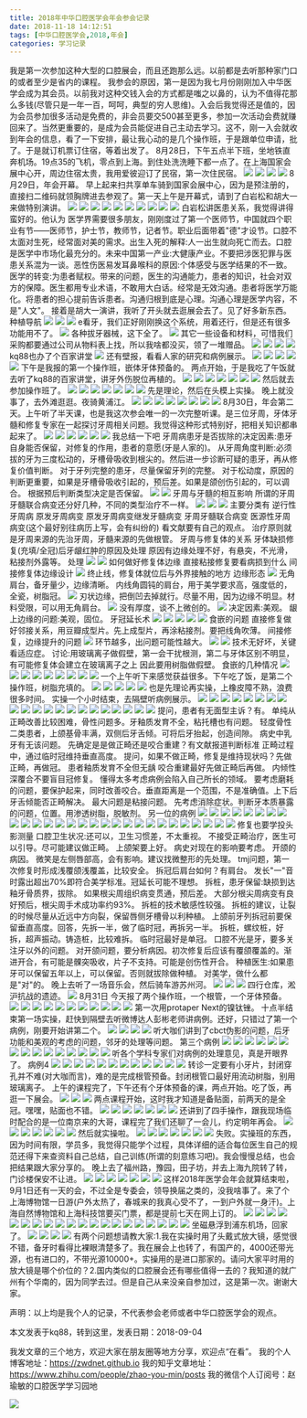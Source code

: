 ```yaml
---
title: 2018年中华口腔医学会年会参会记录
date: 2018-11-18 14:12:51
tags: [中华口腔医学会,2018,年会]
categories: 学习记录
---
```

我是第一次参加这种大型的口腔展会，而且还跑那么远。以前都是去听那种家门口的或者至少是省内的课程。
我参会的原因，第一是因为我七月份刚刚加入中华医学会成为其会员。以前我对这种交钱入会的方式都是嗤之以鼻的，认为不值得花那么多钱(尽管只是一年一百，呵呵，典型的穷人思维)。入会后我觉得还是值的，因为会员参加很多活动是免费的，非会员要交500甚至更多，参加一次活动会费就赚回来了。当然更重要的，是成为会员能促进自己主动去学习。这不，刚一入会就收到年会的信息，看了一下安排，最让我心动的是几个操作班，于是跟单位申请，批了。于是就订机票订住宿，等着出发了。
8月28日，下午五点半下班，坐地铁直奔机场。19点35的飞机，零点到上海。到住处洗洗睡下都一点了。在上海国家会展中心开，周边住宿太贵，我用爱彼迎订了民宿，第一次住民宿。
![](https://zymblog-1258069789.cos.ap-chengdu.myqcloud.com/blog0025-zhyxhnhju2018/01.jpg)
![](https://zymblog-1258069789.cos.ap-chengdu.myqcloud.com/blog0025-zhyxhnhju2018/02.jpg)
![](https://zymblog-1258069789.cos.ap-chengdu.myqcloud.com/blog0025-zhyxhnhju2018/03.jpg)
![](https://zymblog-1258069789.cos.ap-chengdu.myqcloud.com/blog0025-zhyxhnhju2018/04.jpg)
8月29日，年会开幕。
早上起来扫共享单车骑到国家会展中心，因为是预注册的，直接扫二维码就领胸牌进去参观了。第一天上午是开幕式，请到了白岩松和胡大一来做特别演讲。
![](https://zymblog-1258069789.cos.ap-chengdu.myqcloud.com/blog0025-zhyxhnhju2018/05.jpg)
![](https://zymblog-1258069789.cos.ap-chengdu.myqcloud.com/blog0025-zhyxhnhju2018/06.jpg)
![](https://zymblog-1258069789.cos.ap-chengdu.myqcloud.com/blog0025-zhyxhnhju2018/07.jpg)
![](https://zymblog-1258069789.cos.ap-chengdu.myqcloud.com/blog0025-zhyxhnhju2018/08.jpg)
![](https://zymblog-1258069789.cos.ap-chengdu.myqcloud.com/blog0025-zhyxhnhju2018/09.jpg)
![](https://zymblog-1258069789.cos.ap-chengdu.myqcloud.com/blog0025-zhyxhnhju2018/10.jpg)
![](https://zymblog-1258069789.cos.ap-chengdu.myqcloud.com/blog0025-zhyxhnhju2018/11.jpg)
![](https://zymblog-1258069789.cos.ap-chengdu.myqcloud.com/blog0025-zhyxhnhju2018/12.jpg)
![](https://zymblog-1258069789.cos.ap-chengdu.myqcloud.com/blog0025-zhyxhnhju2018/13.jpg)
![](https://zymblog-1258069789.cos.ap-chengdu.myqcloud.com/blog0025-zhyxhnhju2018/14.jpg)
白岩松讲医患关系，我觉得讲得蛮好的。他认为
医学界需要很多朋友，刚刚度过了第一个医师节，中国就四个职业有节——医师节，护士节，教师节，记者节。职业后面带着"德"才设节。口腔不太面对生死，经常面对美的需求。出生入死的解释:人一出生就向死亡而去。口腔是医学中市场化最充分的。未来中国第一产业:大健康产业。不要把涉医犯罪与医患关系混为一谈。恶性伤医易发耳鼻喉科的原因:个体感受与医学结果的不一致。医学的转变:为患者赋权。带来的问题，医生的沟通能力，患者的知识，社会对双方的保障。医生都用专业术语，不敢用大白话。经常是无效沟通。患者将医学万能化。将患者的担心提前告诉患者。沟通归根到底是心理。沟通心理是医学内容，不是"人文"。
接着是胡大一演讲，我听了开头就去逛展会去了。见了好多新东西。
种植导航
![](https://zymblog-1258069789.cos.ap-chengdu.myqcloud.com/blog0025-zhyxhnhju2018/15.jpg)
![](https://zymblog-1258069789.cos.ap-chengdu.myqcloud.com/blog0025-zhyxhnhju2018/16.jpg)
![](https://zymblog-1258069789.cos.ap-chengdu.myqcloud.com/blog0025-zhyxhnhju2018/17.jpg)
e看牙，我们正好刚刚换这个系统，用着还行，但是还有很多功能用不了。
![](https://zymblog-1258069789.cos.ap-chengdu.myqcloud.com/blog0025-zhyxhnhju2018/18.jpg)
各种拔牙器械，这下全了。
![](https://zymblog-1258069789.cos.ap-chengdu.myqcloud.com/blog0025-zhyxhnhju2018/19.jpg)
其它一些设备和材料，可惜我们采购都要通过公司从物料表上找，所以我啥都没买，领了一堆赠品。
![](https://zymblog-1258069789.cos.ap-chengdu.myqcloud.com/blog0025-zhyxhnhju2018/20.jpg)
![](https://zymblog-1258069789.cos.ap-chengdu.myqcloud.com/blog0025-zhyxhnhju2018/21.jpg)
![](https://zymblog-1258069789.cos.ap-chengdu.myqcloud.com/blog0025-zhyxhnhju2018/22.jpg)
![](https://zymblog-1258069789.cos.ap-chengdu.myqcloud.com/blog0025-zhyxhnhju2018/23.jpg)
kq88也办了个百家讲堂
![](https://zymblog-1258069789.cos.ap-chengdu.myqcloud.com/blog0025-zhyxhnhju2018/24.jpg)
还有壁报，看看人家的研究和病例展示。
![](https://zymblog-1258069789.cos.ap-chengdu.myqcloud.com/blog0025-zhyxhnhju2018/25.jpg)
![](https://zymblog-1258069789.cos.ap-chengdu.myqcloud.com/blog0025-zhyxhnhju2018/26.jpg)
![](https://zymblog-1258069789.cos.ap-chengdu.myqcloud.com/blog0025-zhyxhnhju2018/27.jpg)
![](https://zymblog-1258069789.cos.ap-chengdu.myqcloud.com/blog0025-zhyxhnhju2018/28.jpg)
![](https://zymblog-1258069789.cos.ap-chengdu.myqcloud.com/blog0025-zhyxhnhju2018/29.jpg)
下午是我报的第一个操作班，嵌体牙体预备的。
两点开始，于是我吃了午饭就去听了kq88的百家讲堂，讲牙外伤脱位再植的。
![](https://zymblog-1258069789.cos.ap-chengdu.myqcloud.com/blog0025-zhyxhnhju2018/30.jpg)
![](https://zymblog-1258069789.cos.ap-chengdu.myqcloud.com/blog0025-zhyxhnhju2018/31.jpg)
![](https://zymblog-1258069789.cos.ap-chengdu.myqcloud.com/blog0025-zhyxhnhju2018/32.jpg)
![](https://zymblog-1258069789.cos.ap-chengdu.myqcloud.com/blog0025-zhyxhnhju2018/33.jpg)
![](https://zymblog-1258069789.cos.ap-chengdu.myqcloud.com/blog0025-zhyxhnhju2018/34.jpg)
![](https://zymblog-1258069789.cos.ap-chengdu.myqcloud.com/blog0025-zhyxhnhju2018/35.jpg)
![](https://zymblog-1258069789.cos.ap-chengdu.myqcloud.com/blog0025-zhyxhnhju2018/36.jpg)
然后就去参加操作班了。
![](https://zymblog-1258069789.cos.ap-chengdu.myqcloud.com/blog0025-zhyxhnhju2018/37.jpg)
![](https://zymblog-1258069789.cos.ap-chengdu.myqcloud.com/blog0025-zhyxhnhju2018/38.jpg)
![](https://zymblog-1258069789.cos.ap-chengdu.myqcloud.com/blog0025-zhyxhnhju2018/39.jpg)
![](https://zymblog-1258069789.cos.ap-chengdu.myqcloud.com/blog0025-zhyxhnhju2018/40.jpg)
![](https://zymblog-1258069789.cos.ap-chengdu.myqcloud.com/blog0025-zhyxhnhju2018/41.jpg)
![](https://zymblog-1258069789.cos.ap-chengdu.myqcloud.com/blog0025-zhyxhnhju2018/42.jpg)
![](https://zymblog-1258069789.cos.ap-chengdu.myqcloud.com/blog0025-zhyxhnhju2018/43.jpg)
先是理论，然后在头模上实操。
晚上就没事了，去外滩逛逛。夜骑黄浦江。
![](https://zymblog-1258069789.cos.ap-chengdu.myqcloud.com/blog0025-zhyxhnhju2018/44.jpg)
![](https://zymblog-1258069789.cos.ap-chengdu.myqcloud.com/blog0025-zhyxhnhju2018/45.jpg)
![](https://zymblog-1258069789.cos.ap-chengdu.myqcloud.com/blog0025-zhyxhnhju2018/46.jpg)
![](https://zymblog-1258069789.cos.ap-chengdu.myqcloud.com/blog0025-zhyxhnhju2018/47.jpg)
![](https://zymblog-1258069789.cos.ap-chengdu.myqcloud.com/blog0025-zhyxhnhju2018/48.jpg)
![](https://zymblog-1258069789.cos.ap-chengdu.myqcloud.com/blog0025-zhyxhnhju2018/49.jpg)
![](https://zymblog-1258069789.cos.ap-chengdu.myqcloud.com/blog0025-zhyxhnhju2018/50.jpg)
![](https://zymblog-1258069789.cos.ap-chengdu.myqcloud.com/blog0025-zhyxhnhju2018/51.jpg)
8月30日，年会第二天。上午听了半天课，也是我这次参会唯一的一次完整听课。是三位牙周，牙体牙髓和修复专家在一起探讨牙周相关问题。我觉得这种形式特别好，把相关知识都串起来了。
![](https://zymblog-1258069789.cos.ap-chengdu.myqcloud.com/blog0025-zhyxhnhju2018/52.jpg)
![](https://zymblog-1258069789.cos.ap-chengdu.myqcloud.com/blog0025-zhyxhnhju2018/53.jpg)
![](https://zymblog-1258069789.cos.ap-chengdu.myqcloud.com/blog0025-zhyxhnhju2018/54.jpg)
![](https://zymblog-1258069789.cos.ap-chengdu.myqcloud.com/blog0025-zhyxhnhju2018/55.jpg)
![](https://zymblog-1258069789.cos.ap-chengdu.myqcloud.com/blog0025-zhyxhnhju2018/56.jpg)
![](https://zymblog-1258069789.cos.ap-chengdu.myqcloud.com/blog0025-zhyxhnhju2018/57.jpg)
我总结一下吧
牙周病患牙是否拔除的决定因素:患牙自身能否保留，对修复的作用，患者的意愿(牙是人家的)。
从牙周角度判断:必须拔的牙为三度松动的，牙槽骨吸收到根尖的。然后进一步诊断可疑的患牙，再从修复价值判断。
对于牙列完整的患牙，尽量保留牙列的完整。
对于松动度，原因的判断更重要，如果是牙槽骨吸收引起的，预后差。如果是颌创伤引起的，可以调合。
根据预后判断类型决定是否保留。
![](https://zymblog-1258069789.cos.ap-chengdu.myqcloud.com/blog0025-zhyxhnhju2018/58.jpg)
![](https://zymblog-1258069789.cos.ap-chengdu.myqcloud.com/blog0025-zhyxhnhju2018/59.jpg)
牙周与牙髓的相互影响
所谓的牙周牙髓联合病变还分好几种，不同的类型治疗不一样。
![](https://zymblog-1258069789.cos.ap-chengdu.myqcloud.com/blog0025-zhyxhnhju2018/60.jpg)
![](https://zymblog-1258069789.cos.ap-chengdu.myqcloud.com/blog0025-zhyxhnhju2018/61.jpg)
![](https://zymblog-1258069789.cos.ap-chengdu.myqcloud.com/blog0025-zhyxhnhju2018/62.jpg)
主要分类有
逆行性牙周病
原发牙周病变
原发牙周病变继发牙髓病变
牙周牙髓联合病变
医源性牙周病变(这个最好别往病历上写，会有纠纷的)
看文献要有自己的观点。
治疗原则就是牙周来源的先治牙周，牙髓来源的先做根管。
牙周与修复体的关系
牙体缺损修复(充填/全冠)后牙龈红肿的原因及处理
原因有边缘处理不好，有悬突，不光滑，粘接剂外露等。
处理
![](https://zymblog-1258069789.cos.ap-chengdu.myqcloud.com/blog0025-zhyxhnhju2018/63.jpg)
![](https://zymblog-1258069789.cos.ap-chengdu.myqcloud.com/blog0025-zhyxhnhju2018/64.jpg)
如何做好修复体边缘
直接粘接修复要看病损到什么
间接修复体边缘设计
![](https://zymblog-1258069789.cos.ap-chengdu.myqcloud.com/blog0025-zhyxhnhju2018/65.jpg)
终止线，修复体就位后与外界接触的地方
边缘形态
![](https://zymblog-1258069789.cos.ap-chengdu.myqcloud.com/blog0025-zhyxhnhju2018/66.jpg)
无角肩台，备牙量少，边缘清晰。
内线角圆钝的肩台，用于美学要求高，强度低的，全瓷，树脂冠。
![](https://zymblog-1258069789.cos.ap-chengdu.myqcloud.com/blog0025-zhyxhnhju2018/67.jpg)
刃状边缘，把倒凹去掉就行。尽量不用，因为边缘不明显。材料受限，可以用无角肩台。
![](https://zymblog-1258069789.cos.ap-chengdu.myqcloud.com/blog0025-zhyxhnhju2018/68.jpg)
没有厚度，谈不上微创的。
![](https://zymblog-1258069789.cos.ap-chengdu.myqcloud.com/blog0025-zhyxhnhju2018/69.jpg)
决定因素:美观。
龈上边缘的问题:美观，固位。
牙冠延长术
![](https://zymblog-1258069789.cos.ap-chengdu.myqcloud.com/blog0025-zhyxhnhju2018/70.jpg)
![](https://zymblog-1258069789.cos.ap-chengdu.myqcloud.com/blog0025-zhyxhnhju2018/71.jpg)
![](https://zymblog-1258069789.cos.ap-chengdu.myqcloud.com/blog0025-zhyxhnhju2018/72.jpg)
![](https://zymblog-1258069789.cos.ap-chengdu.myqcloud.com/blog0025-zhyxhnhju2018/73.jpg)
![](https://zymblog-1258069789.cos.ap-chengdu.myqcloud.com/blog0025-zhyxhnhju2018/74.jpg)
食嵌的问题
直接修复做好邻接关系，用豆瓣成型片。先上成型片，再涂粘接剂。要把线角吹薄。
间接修复，边缘提升的问题
![](https://zymblog-1258069789.cos.ap-chengdu.myqcloud.com/blog0025-zhyxhnhju2018/75.jpg)
环节越多，出问题可能性越大。
![](https://zymblog-1258069789.cos.ap-chengdu.myqcloud.com/blog0025-zhyxhnhju2018/76.jpg)
![](https://zymblog-1258069789.cos.ap-chengdu.myqcloud.com/blog0025-zhyxhnhju2018/77.jpg)
技术无好坏，关键看适应症。
讨论:用玻璃离子做假壁，第一会干扰根测，第二与牙体区别不明显，有可能修复体会建立在玻璃离子之上 因此要用树脂做假壁。
食嵌的几种情况
![](https://zymblog-1258069789.cos.ap-chengdu.myqcloud.com/blog0025-zhyxhnhju2018/78.jpg)
![](https://zymblog-1258069789.cos.ap-chengdu.myqcloud.com/blog0025-zhyxhnhju2018/79.jpg)
![](https://zymblog-1258069789.cos.ap-chengdu.myqcloud.com/blog0025-zhyxhnhju2018/80.jpg)
![](https://zymblog-1258069789.cos.ap-chengdu.myqcloud.com/blog0025-zhyxhnhju2018/81.jpg)
![](https://zymblog-1258069789.cos.ap-chengdu.myqcloud.com/blog0025-zhyxhnhju2018/82.jpg)
![](https://zymblog-1258069789.cos.ap-chengdu.myqcloud.com/blog0025-zhyxhnhju2018/83.jpg)
![](https://zymblog-1258069789.cos.ap-chengdu.myqcloud.com/blog0025-zhyxhnhju2018/84.jpg)
![](https://zymblog-1258069789.cos.ap-chengdu.myqcloud.com/blog0025-zhyxhnhju2018/85.jpg)
![](https://zymblog-1258069789.cos.ap-chengdu.myqcloud.com/blog0025-zhyxhnhju2018/86.jpg)
一个上午听下来感觉获益很多。下午吃了饭，是第二个操作班，树脂充填的。
![](https://zymblog-1258069789.cos.ap-chengdu.myqcloud.com/blog0025-zhyxhnhju2018/87.jpg)
![](https://zymblog-1258069789.cos.ap-chengdu.myqcloud.com/blog0025-zhyxhnhju2018/88.jpg)
![](https://zymblog-1258069789.cos.ap-chengdu.myqcloud.com/blog0025-zhyxhnhju2018/89.jpg)
![](https://zymblog-1258069789.cos.ap-chengdu.myqcloud.com/blog0025-zhyxhnhju2018/90.jpg)
![](https://zymblog-1258069789.cos.ap-chengdu.myqcloud.com/blog0025-zhyxhnhju2018/91.jpg)
也是先理论再实操，上橡皮障不熟，浪费很多时间。
实操一个小时结束，去隔壁听病例展示。
![](https://zymblog-1258069789.cos.ap-chengdu.myqcloud.com/blog0025-zhyxhnhju2018/92.jpg)
![](https://zymblog-1258069789.cos.ap-chengdu.myqcloud.com/blog0025-zhyxhnhju2018/93.jpg)
![](https://zymblog-1258069789.cos.ap-chengdu.myqcloud.com/blog0025-zhyxhnhju2018/94.jpg)
![](https://zymblog-1258069789.cos.ap-chengdu.myqcloud.com/blog0025-zhyxhnhju2018/95.jpg)
![](https://zymblog-1258069789.cos.ap-chengdu.myqcloud.com/blog0025-zhyxhnhju2018/96.jpg)
![](https://zymblog-1258069789.cos.ap-chengdu.myqcloud.com/blog0025-zhyxhnhju2018/97.jpg)
![](https://zymblog-1258069789.cos.ap-chengdu.myqcloud.com/blog0025-zhyxhnhju2018/98.jpg)
![](https://zymblog-1258069789.cos.ap-chengdu.myqcloud.com/blog0025-zhyxhnhju2018/99.jpg)
![](https://zymblog-1258069789.cos.ap-chengdu.myqcloud.com/blog0025-zhyxhnhju2018/100.jpg)
![](https://zymblog-1258069789.cos.ap-chengdu.myqcloud.com/blog0025-zhyxhnhju2018/101.jpg)
![](https://zymblog-1258069789.cos.ap-chengdu.myqcloud.com/blog0025-zhyxhnhju2018/102.jpg)
![](https://zymblog-1258069789.cos.ap-chengdu.myqcloud.com/blog0025-zhyxhnhju2018/103.jpg)
![](https://zymblog-1258069789.cos.ap-chengdu.myqcloud.com/blog0025-zhyxhnhju2018/104.jpg)
![](https://zymblog-1258069789.cos.ap-chengdu.myqcloud.com/blog0025-zhyxhnhju2018/105.jpg)
![](https://zymblog-1258069789.cos.ap-chengdu.myqcloud.com/blog0025-zhyxhnhju2018/106.jpg)
![](https://zymblog-1258069789.cos.ap-chengdu.myqcloud.com/blog0025-zhyxhnhju2018/107.jpg)
![](https://zymblog-1258069789.cos.ap-chengdu.myqcloud.com/blog0025-zhyxhnhju2018/108.jpg)
![](https://zymblog-1258069789.cos.ap-chengdu.myqcloud.com/blog0025-zhyxhnhju2018/109.jpg)
![](https://zymblog-1258069789.cos.ap-chengdu.myqcloud.com/blog0025-zhyxhnhju2018/110.jpg)
![](https://zymblog-1258069789.cos.ap-chengdu.myqcloud.com/blog0025-zhyxhnhju2018/111.jpg)
![](https://zymblog-1258069789.cos.ap-chengdu.myqcloud.com/blog0025-zhyxhnhju2018/112.jpg)
提问，患者有无面型主诉？有。
单纯从正畸改善比较困难，骨性问题多。牙釉质发育不全，粘托槽也有问题。
轻度骨性二类患者，上颌基骨丰满，双侧后牙舌倾。可将后牙抬起，创造间隙。
病史中乳牙有无该问题。
先确定是是做正畸还是咬合重建？有文献报道判断标准
正畸过程中，通过临时冠维持垂直高度。
提问，如果不做正畸，修复是维持现状吗？先做正畸，再做冠。
患者釉质发育不全但无龋
咬合重建最好先做正畸后再做。
内倾性深覆合不要盲目冠修复。
懂得太多考虑病例会陷入自己所长的领域。
要考虑磨耗的问题，要保护起来，同时改善咬合。垂直距离是一个范围，不是准确值。上下后牙舌倾能否正畸解决。
最大问题是粘接问题。
先考虑消除症状。判断牙本质暴露的问题，位置。用渗透树脂，脱敏剂。
另一位的病例
![](https://zymblog-1258069789.cos.ap-chengdu.myqcloud.com/blog0025-zhyxhnhju2018/113.jpg)
![](https://zymblog-1258069789.cos.ap-chengdu.myqcloud.com/blog0025-zhyxhnhju2018/114.jpg)
![](https://zymblog-1258069789.cos.ap-chengdu.myqcloud.com/blog0025-zhyxhnhju2018/115.jpg)
![](https://zymblog-1258069789.cos.ap-chengdu.myqcloud.com/blog0025-zhyxhnhju2018/116.jpg)
![](https://zymblog-1258069789.cos.ap-chengdu.myqcloud.com/blog0025-zhyxhnhju2018/117.jpg)
![](https://zymblog-1258069789.cos.ap-chengdu.myqcloud.com/blog0025-zhyxhnhju2018/118.jpg)
![](https://zymblog-1258069789.cos.ap-chengdu.myqcloud.com/blog0025-zhyxhnhju2018/119.jpg)
![](https://zymblog-1258069789.cos.ap-chengdu.myqcloud.com/blog0025-zhyxhnhju2018/120.jpg)
![](https://zymblog-1258069789.cos.ap-chengdu.myqcloud.com/blog0025-zhyxhnhju2018/121.jpg)
![](https://zymblog-1258069789.cos.ap-chengdu.myqcloud.com/blog0025-zhyxhnhju2018/122.jpg)
![](https://zymblog-1258069789.cos.ap-chengdu.myqcloud.com/blog0025-zhyxhnhju2018/123.jpg)
![](https://zymblog-1258069789.cos.ap-chengdu.myqcloud.com/blog0025-zhyxhnhju2018/124.jpg)
![](https://zymblog-1258069789.cos.ap-chengdu.myqcloud.com/blog0025-zhyxhnhju2018/125.jpg)
![](https://zymblog-1258069789.cos.ap-chengdu.myqcloud.com/blog0025-zhyxhnhju2018/126.jpg)
![](https://zymblog-1258069789.cos.ap-chengdu.myqcloud.com/blog0025-zhyxhnhju2018/127.jpg)
![](https://zymblog-1258069789.cos.ap-chengdu.myqcloud.com/blog0025-zhyxhnhju2018/128.jpg)
![](https://zymblog-1258069789.cos.ap-chengdu.myqcloud.com/blog0025-zhyxhnhju2018/129.jpg)
![](https://zymblog-1258069789.cos.ap-chengdu.myqcloud.com/blog0025-zhyxhnhju2018/130.jpg)
![](https://zymblog-1258069789.cos.ap-chengdu.myqcloud.com/blog0025-zhyxhnhju2018/131.jpg)
![](https://zymblog-1258069789.cos.ap-chengdu.myqcloud.com/blog0025-zhyxhnhju2018/132.jpg)
![](https://zymblog-1258069789.cos.ap-chengdu.myqcloud.com/blog0025-zhyxhnhju2018/133.jpg)
![](https://zymblog-1258069789.cos.ap-chengdu.myqcloud.com/blog0025-zhyxhnhju2018/134.jpg)
![](https://zymblog-1258069789.cos.ap-chengdu.myqcloud.com/blog0025-zhyxhnhju2018/135.jpg)
![](https://zymblog-1258069789.cos.ap-chengdu.myqcloud.com/blog0025-zhyxhnhju2018/136.jpg)
![](https://zymblog-1258069789.cos.ap-chengdu.myqcloud.com/blog0025-zhyxhnhju2018/137.jpg)
![](https://zymblog-1258069789.cos.ap-chengdu.myqcloud.com/blog0025-zhyxhnhju2018/138.jpg)
![](https://zymblog-1258069789.cos.ap-chengdu.myqcloud.com/blog0025-zhyxhnhju2018/139.jpg)
![](https://zymblog-1258069789.cos.ap-chengdu.myqcloud.com/blog0025-zhyxhnhju2018/140.jpg)
修复也要学投头影测量
口腔卫生状况:还可以，卫生习惯差，不太重视。
不接受正畸治疗，医生可以引导。尽可能建议做正畸。
上颌架要上好。
病史对现在的影响要考虑。
开颌的病因。
微笑是左侧唇部高，会有影响。建议找微整形的先处理。
tmj问题，第一次修复时形成浅覆颌浅覆盖，比较安全。
拆冠后肩台如何？有肩台。
发长"一"音时露出超出70%即符合美学标准。冠延长可能不理想。
拆桩，患牙保留:缺损到达釉牙骨质界，拔除。
如果根尖周组织病变贯通，预后差。
大部分根尖周病变有良好预后，根尖周手术成功率约93%。
拆桩的技术敏感性较强。
拆桩的建议，让裂的时候尽量从近远中方向裂，保留唇侧牙槽骨以利种植。
上颌前牙列拆冠前要保留垂直高度。回答，先拆一半，做了临时冠，再拆另一半。
拆桩，螺纹桩，好拆，超声振动。铸造桩，比较难拆。
临时冠最好是单冠。
口腔不光是牙，要多关注牙以外的问题。
对开颌问题，要分析病因。初次修复后应该有覆颌覆盖的。渐进开合，有可能是髁突吸收，片子不支持。可能是创伤性开合。
种植医生:如果患牙可以保留五年以上，可以保留。否则就拔除做种植。
对美学，做什么都是"对"的。
晚上去听了一场音乐会，然后骑车游苏州河。
![](https://zymblog-1258069789.cos.ap-chengdu.myqcloud.com/blog0025-zhyxhnhju2018/141.jpg)
![](https://zymblog-1258069789.cos.ap-chengdu.myqcloud.com/blog0025-zhyxhnhju2018/142.jpg)
![](https://zymblog-1258069789.cos.ap-chengdu.myqcloud.com/blog0025-zhyxhnhju2018/143.jpg)
四行仓库，淞沪抗战的遗迹。
![](https://zymblog-1258069789.cos.ap-chengdu.myqcloud.com/blog0025-zhyxhnhju2018/144.jpg)
8月31日
今天报了两个操作班，一个根管，一个牙体预备。
![](https://zymblog-1258069789.cos.ap-chengdu.myqcloud.com/blog0025-zhyxhnhju2018/145.jpg)
![](https://zymblog-1258069789.cos.ap-chengdu.myqcloud.com/blog0025-zhyxhnhju2018/146.jpg)
![](https://zymblog-1258069789.cos.ap-chengdu.myqcloud.com/blog0025-zhyxhnhju2018/147.jpg)
![](https://zymblog-1258069789.cos.ap-chengdu.myqcloud.com/blog0025-zhyxhnhju2018/148.jpg)
![](https://zymblog-1258069789.cos.ap-chengdu.myqcloud.com/blog0025-zhyxhnhju2018/149.jpg)
![](https://zymblog-1258069789.cos.ap-chengdu.myqcloud.com/blog0025-zhyxhnhju2018/150.jpg)
![](https://zymblog-1258069789.cos.ap-chengdu.myqcloud.com/blog0025-zhyxhnhju2018/151.jpg)
![](https://zymblog-1258069789.cos.ap-chengdu.myqcloud.com/blog0025-zhyxhnhju2018/152.jpg)
![](https://zymblog-1258069789.cos.ap-chengdu.myqcloud.com/blog0025-zhyxhnhju2018/153.jpg)
![](https://zymblog-1258069789.cos.ap-chengdu.myqcloud.com/blog0025-zhyxhnhju2018/154.jpg)
![](https://zymblog-1258069789.cos.ap-chengdu.myqcloud.com/blog0025-zhyxhnhju2018/155.jpg)
第一次用protaper Next的镍钛锉。
十点半结束第一场实操，赶快到隔壁去听微博达人彭彬老师讲病例。还好，只错过了第一个病例，刚要开始讲第二个。
![](https://zymblog-1258069789.cos.ap-chengdu.myqcloud.com/blog0025-zhyxhnhju2018/156.jpg)
![](https://zymblog-1258069789.cos.ap-chengdu.myqcloud.com/blog0025-zhyxhnhju2018/157.jpg)
![](https://zymblog-1258069789.cos.ap-chengdu.myqcloud.com/blog0025-zhyxhnhju2018/158.jpg)
![](https://zymblog-1258069789.cos.ap-chengdu.myqcloud.com/blog0025-zhyxhnhju2018/159.jpg)
听大咖们讲到了cbct伪影的问题，后牙功能和美观的考虑的问题，邻牙的处理等问题。
第三个病例
![](https://zymblog-1258069789.cos.ap-chengdu.myqcloud.com/blog0025-zhyxhnhju2018/160.jpg)
![](https://zymblog-1258069789.cos.ap-chengdu.myqcloud.com/blog0025-zhyxhnhju2018/161.jpg)
![](https://zymblog-1258069789.cos.ap-chengdu.myqcloud.com/blog0025-zhyxhnhju2018/162.jpg)
![](https://zymblog-1258069789.cos.ap-chengdu.myqcloud.com/blog0025-zhyxhnhju2018/163.jpg)
![](https://zymblog-1258069789.cos.ap-chengdu.myqcloud.com/blog0025-zhyxhnhju2018/164.jpg)
![](https://zymblog-1258069789.cos.ap-chengdu.myqcloud.com/blog0025-zhyxhnhju2018/165.jpg)
![](https://zymblog-1258069789.cos.ap-chengdu.myqcloud.com/blog0025-zhyxhnhju2018/166.jpg)
![](https://zymblog-1258069789.cos.ap-chengdu.myqcloud.com/blog0025-zhyxhnhju2018/167.jpg)
![](https://zymblog-1258069789.cos.ap-chengdu.myqcloud.com/blog0025-zhyxhnhju2018/168.jpg)
![](https://zymblog-1258069789.cos.ap-chengdu.myqcloud.com/blog0025-zhyxhnhju2018/169.jpg)
![](https://zymblog-1258069789.cos.ap-chengdu.myqcloud.com/blog0025-zhyxhnhju2018/170.jpg)
![](https://zymblog-1258069789.cos.ap-chengdu.myqcloud.com/blog0025-zhyxhnhju2018/171.jpg)
![](https://zymblog-1258069789.cos.ap-chengdu.myqcloud.com/blog0025-zhyxhnhju2018/172.jpg)
![](https://zymblog-1258069789.cos.ap-chengdu.myqcloud.com/blog0025-zhyxhnhju2018/173.jpg)
![](https://zymblog-1258069789.cos.ap-chengdu.myqcloud.com/blog0025-zhyxhnhju2018/174.jpg)
听各个学科专家们对病例的处理意见，真是开眼界了。
病例4
![](https://zymblog-1258069789.cos.ap-chengdu.myqcloud.com/blog0025-zhyxhnhju2018/175.jpg)
![](https://zymblog-1258069789.cos.ap-chengdu.myqcloud.com/blog0025-zhyxhnhju2018/176.jpg)
![](https://zymblog-1258069789.cos.ap-chengdu.myqcloud.com/blog0025-zhyxhnhju2018/177.jpg)
![](https://zymblog-1258069789.cos.ap-chengdu.myqcloud.com/blog0025-zhyxhnhju2018/178.jpg)
![](https://zymblog-1258069789.cos.ap-chengdu.myqcloud.com/blog0025-zhyxhnhju2018/179.jpg)
![](https://zymblog-1258069789.cos.ap-chengdu.myqcloud.com/blog0025-zhyxhnhju2018/180.jpg)
![](https://zymblog-1258069789.cos.ap-chengdu.myqcloud.com/blog0025-zhyxhnhju2018/181.jpg)
![](https://zymblog-1258069789.cos.ap-chengdu.myqcloud.com/blog0025-zhyxhnhju2018/182.jpg)
![](https://zymblog-1258069789.cos.ap-chengdu.myqcloud.com/blog0025-zhyxhnhju2018/183.jpg)
![](https://zymblog-1258069789.cos.ap-chengdu.myqcloud.com/blog0025-zhyxhnhju2018/184.jpg)
![](https://zymblog-1258069789.cos.ap-chengdu.myqcloud.com/blog0025-zhyxhnhju2018/185.jpg)
![](https://zymblog-1258069789.cos.ap-chengdu.myqcloud.com/blog0025-zhyxhnhju2018/186.jpg)
转诊一定要有小牙片，封闭穿孔并不难(对大咖而言)，难的是完成根管预备。封闭根管口最好用流动树脂，别用玻璃离子。
上午的课程完了，下午还有个牙体预备的课，两点开始。吃了饭，再逛一下展会。
![](https://zymblog-1258069789.cos.ap-chengdu.myqcloud.com/blog0025-zhyxhnhju2018/187.jpg)
![](https://zymblog-1258069789.cos.ap-chengdu.myqcloud.com/blog0025-zhyxhnhju2018/188.jpg)
![](https://zymblog-1258069789.cos.ap-chengdu.myqcloud.com/blog0025-zhyxhnhju2018/189.jpg)
两点课程开始，这时我才知道是备贴面，前两天的是全冠。嘿嘿，贴面也不错。
![](https://zymblog-1258069789.cos.ap-chengdu.myqcloud.com/blog0025-zhyxhnhju2018/190.jpg)
![](https://zymblog-1258069789.cos.ap-chengdu.myqcloud.com/blog0025-zhyxhnhju2018/191.jpg)
![](https://zymblog-1258069789.cos.ap-chengdu.myqcloud.com/blog0025-zhyxhnhju2018/192.jpg)
![](https://zymblog-1258069789.cos.ap-chengdu.myqcloud.com/blog0025-zhyxhnhju2018/193.jpg)
![](https://zymblog-1258069789.cos.ap-chengdu.myqcloud.com/blog0025-zhyxhnhju2018/194.jpg)
![](https://zymblog-1258069789.cos.ap-chengdu.myqcloud.com/blog0025-zhyxhnhju2018/195.jpg)
![](https://zymblog-1258069789.cos.ap-chengdu.myqcloud.com/blog0025-zhyxhnhju2018/196.jpg)
还讲到了四手操作，跟我现场临时配合的是一位南京来的大哥，课程完了我们还聊了一会儿，约定明年再会。
![](https://zymblog-1258069789.cos.ap-chengdu.myqcloud.com/blog0025-zhyxhnhju2018/197.jpg)
![](https://zymblog-1258069789.cos.ap-chengdu.myqcloud.com/blog0025-zhyxhnhju2018/198.jpg)
![](https://zymblog-1258069789.cos.ap-chengdu.myqcloud.com/blog0025-zhyxhnhju2018/199.jpg)
![](https://zymblog-1258069789.cos.ap-chengdu.myqcloud.com/blog0025-zhyxhnhju2018/200.jpg)
![](https://zymblog-1258069789.cos.ap-chengdu.myqcloud.com/blog0025-zhyxhnhju2018/201.jpg)
![](https://zymblog-1258069789.cos.ap-chengdu.myqcloud.com/blog0025-zhyxhnhju2018/202.jpg)
![](https://zymblog-1258069789.cos.ap-chengdu.myqcloud.com/blog0025-zhyxhnhju2018/203.jpg)
然后就实操啦。
![](https://zymblog-1258069789.cos.ap-chengdu.myqcloud.com/blog0025-zhyxhnhju2018/204.jpg)
![](https://zymblog-1258069789.cos.ap-chengdu.myqcloud.com/blog0025-zhyxhnhju2018/205.jpg)
![](https://zymblog-1258069789.cos.ap-chengdu.myqcloud.com/blog0025-zhyxhnhju2018/206.jpg)
![](https://zymblog-1258069789.cos.ap-chengdu.myqcloud.com/blog0025-zhyxhnhju2018/207.jpg)
![](https://zymblog-1258069789.cos.ap-chengdu.myqcloud.com/blog0025-zhyxhnhju2018/208.jpg)
![](https://zymblog-1258069789.cos.ap-chengdu.myqcloud.com/blog0025-zhyxhnhju2018/209.jpg)
![](https://zymblog-1258069789.cos.ap-chengdu.myqcloud.com/blog0025-zhyxhnhju2018/210.jpg)
失败。实操班的东西，因为时间有限，学员多，我觉得只能学个过程，具体详细的适合每位医生自己的规范还得下来查资料自己总结，自己训练(所谓的刻意练习吧)。我会慢慢总结，也会把结果跟大家分享的。
晚上去了福州路，豫园，田子坊，并去上海九院转了转，门诊楼保安不让进。
![](https://zymblog-1258069789.cos.ap-chengdu.myqcloud.com/blog0025-zhyxhnhju2018/211.jpg)
![](https://zymblog-1258069789.cos.ap-chengdu.myqcloud.com/blog0025-zhyxhnhju2018/212.jpg)
![](https://zymblog-1258069789.cos.ap-chengdu.myqcloud.com/blog0025-zhyxhnhju2018/213.jpg)
![](https://zymblog-1258069789.cos.ap-chengdu.myqcloud.com/blog0025-zhyxhnhju2018/214.jpg)
![](https://zymblog-1258069789.cos.ap-chengdu.myqcloud.com/blog0025-zhyxhnhju2018/215.jpg)
![](https://zymblog-1258069789.cos.ap-chengdu.myqcloud.com/blog0025-zhyxhnhju2018/216.jpg)
![](https://zymblog-1258069789.cos.ap-chengdu.myqcloud.com/blog0025-zhyxhnhju2018/217.jpg)
这样2018年医学会年会就算结束啦，9月1日还有一天的会，不过全是专委会，领导换届之类的，没我啥事了。来了个上海博物馆一日游(户外太热了，春城来的我真心受不了，一到户外就一身汗)。上海自然博物馆和上海科技馆要买门票，都是提前七天在网上订的。
![](https://zymblog-1258069789.cos.ap-chengdu.myqcloud.com/blog0025-zhyxhnhju2018/218.jpg)
![](https://zymblog-1258069789.cos.ap-chengdu.myqcloud.com/blog0025-zhyxhnhju2018/219.jpg)
![](https://zymblog-1258069789.cos.ap-chengdu.myqcloud.com/blog0025-zhyxhnhju2018/220.jpg)
![](https://zymblog-1258069789.cos.ap-chengdu.myqcloud.com/blog0025-zhyxhnhju2018/221.jpg)
![](https://zymblog-1258069789.cos.ap-chengdu.myqcloud.com/blog0025-zhyxhnhju2018/222.jpg)
![](https://zymblog-1258069789.cos.ap-chengdu.myqcloud.com/blog0025-zhyxhnhju2018/223.jpg)
![](https://zymblog-1258069789.cos.ap-chengdu.myqcloud.com/blog0025-zhyxhnhju2018/224.jpg)
![](https://zymblog-1258069789.cos.ap-chengdu.myqcloud.com/blog0025-zhyxhnhju2018/225.jpg)
![](https://zymblog-1258069789.cos.ap-chengdu.myqcloud.com/blog0025-zhyxhnhju2018/226.jpg)
![](https://zymblog-1258069789.cos.ap-chengdu.myqcloud.com/blog0025-zhyxhnhju2018/227.jpg)
![](https://zymblog-1258069789.cos.ap-chengdu.myqcloud.com/blog0025-zhyxhnhju2018/228.jpg)
![](https://zymblog-1258069789.cos.ap-chengdu.myqcloud.com/blog0025-zhyxhnhju2018/229.jpg)
![](https://zymblog-1258069789.cos.ap-chengdu.myqcloud.com/blog0025-zhyxhnhju2018/230.jpg)
![](https://zymblog-1258069789.cos.ap-chengdu.myqcloud.com/blog0025-zhyxhnhju2018/231.jpg)
![](https://zymblog-1258069789.cos.ap-chengdu.myqcloud.com/blog0025-zhyxhnhju2018/232.jpg)
![](https://zymblog-1258069789.cos.ap-chengdu.myqcloud.com/blog0025-zhyxhnhju2018/233.jpg)
![](https://zymblog-1258069789.cos.ap-chengdu.myqcloud.com/blog0025-zhyxhnhju2018/234.jpg)
![](https://zymblog-1258069789.cos.ap-chengdu.myqcloud.com/blog0025-zhyxhnhju2018/235.jpg)
![](https://zymblog-1258069789.cos.ap-chengdu.myqcloud.com/blog0025-zhyxhnhju2018/236.jpg)
![](https://zymblog-1258069789.cos.ap-chengdu.myqcloud.com/blog0025-zhyxhnhju2018/237.jpg)
坐磁悬浮到浦东机场，回家了。
![](https://zymblog-1258069789.cos.ap-chengdu.myqcloud.com/blog0025-zhyxhnhju2018/238.jpg)
![](https://zymblog-1258069789.cos.ap-chengdu.myqcloud.com/blog0025-zhyxhnhju2018/239.jpg)
![](https://zymblog-1258069789.cos.ap-chengdu.myqcloud.com/blog0025-zhyxhnhju2018/240.jpg)
![](https://zymblog-1258069789.cos.ap-chengdu.myqcloud.com/blog0025-zhyxhnhju2018/241.jpg)
有两个问题想请教大家:1.我在实操时用了头戴式放大镜，感觉很不错，备牙时看得比裸眼清楚多了。我在展会上也转了，有国产的，4000还带光源，也有进口的，不带光源10000+。实操用的是进口那家的。请问大家平时用的放大镜是哪个价位的？2.国内类似的口腔展会还有哪些值得一去的？我知道的就广州有个华南的，因为同学去过。但是自己从来没亲自参加过，这是第一次。谢谢大家。

声明：以上均是我个人的记录，不代表参会老师或者中华口腔医学会的观点。

本文发表于kq88，转到这里，发表日期：2018-09-04





我发文章的三个地方，欢迎大家在朋友圈等地方分享，欢迎点“在看”。
我的个人博客地址：https://zwdnet.github.io
我的知乎文章地址： https://www.zhihu.com/people/zhao-you-min/posts
我的微信个人订阅号：赵瑜敏的口腔医学学习园地

![](https://zymblog-1258069789.cos.ap-chengdu.myqcloud.com/other/wx.jpg)



